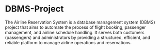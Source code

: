 # DBMS-Project
The Airline Reservation System is a database management system (DBMS) project that aims to automate the process of flight booking, passenger management, and airline schedule handling. It serves both customers (passengers) and administrators by providing a structured, efficient, and reliable platform to manage airline operations and reservations.
